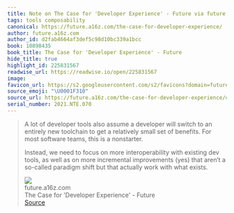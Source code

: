 ```yaml
---
title: Note on The Case for 'Developer Experience' - Future via future.a16z.com
tags: tools composability
canonical: https://future.a16z.com/the-case-for-developer-experience/
author: future.a16z.com
author_id: d2fab4664af3def5c98d10bc339a1bcc
book: 10898435
book_title: The Case for 'Developer Experience' - Future
hide_title: true
highlight_id: 225831567
readwise_url: https://readwise.io/open/225831567
image:
favicon_url: https://s2.googleusercontent.com/s2/favicons?domain=future.a16z.com
source_emoji: "\U0001F310"
source_url: https://future.a16z.com/the-case-for-developer-experience/#:~:text=A%20lot%20of,with%20what%20exists.
serial_number: 2021.NTE.070
---
```

> A lot of developer tools also assume a developer will switch to an entirely new toolchain to get a relatively small set of benefits. For most software teams, this is a nonstarter.
> 
> Instead, we need to focus on more interoperability with existing dev tools, as well as on more incremental improvements (yes) that aren’t a so-called paradigm shift but that actually work with what exists.
> <div class="quoteback-footer"><div class="quoteback-avatar"><img class="mini-favicon" src="https://s2.googleusercontent.com/s2/favicons?domain=future.a16z.com"></div><div class="quoteback-metadata"><div class="metadata-inner"><span style="display:none">FROM:</span><div aria-label="future.a16z.com" class="quoteback-author"> future.a16z.com</div><div aria-label="The Case for 'Developer Experience' - Future" class="quoteback-title"> The Case for 'Developer Experience' - Future</div></div></div><div class="quoteback-backlink"><a target="_blank" aria-label="go to the full text of this quotation" rel="noopener" href="https://future.a16z.com/the-case-for-developer-experience/#:~:text=A%20lot%20of,with%20what%20exists." class="quoteback-arrow"> Source</a></div></div>